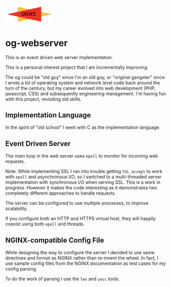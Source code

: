 <img src="html/ogws-logo.png" width="150"/>

# og-webserver

This is an event driven web server implementation.

This is a personal interest project that I am incrementally improving.

The *og* could be "old guy" since I'm an old guy, or "original gangster"
since I wrote a lot of operating system and network level code back around 
the turn of the century, but my career evolved into web development (PHP,
javascript, CSS) and subsequently engineering management. I'm having fun with
this project, revisiting old skills.

## Implementation Language

In the spirit of "old school" I went with C as the implementation language. 

## Event Driven Server

The main loop in the web server uses `epoll` to monitor for incoming web requests. 

Note: While implementing SSL I ran into trouble getting `SSL_accept`
to work with `epoll` and asynchronous I/O, so I switched to a
multi-threaded server implementation with synchronous I/O when 
serving SSL. This is a work in progress. However it makes the code interesting as it
demonstrates two completely different approaches to handle requests.

The server can be configured to use multiple processes, to improve scalability.

If you configure both an HTTP and HTTPS virtual host, they will happily coexist using both `epoll` and threads.

## NGINX-compatible Config File

While designing the way to configure the server I decided to use same directives and format
as NGINX rather than re-invent the wheel. In fact, I use sample config files from the NGINX 
documentation as test cases for my config parsing.

To do the work of parsing I use the `lex` and `yacc` tools.

